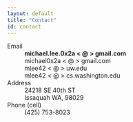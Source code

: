 ```yaml
---
layout: default
title: "Contact"
id: contact
---
```


<dl>
    <dt>Email</dt>
    <dd>
        <strong>michael.lee.<span style="display:none;">[RANDOM ANTI-SPAM TEXT -- remove me]</span>0x2a &lt; @ &gt; gmail.com</strong>
        <br />
        michael0x2a<span style="display:none;">[RANDOM ANTI-SPAM TEXT -- remove me]</span> &lt; @ &gt; gmail.com
        <br />
        mlee42 &lt; @ &gt; uw.<span style="display:none;">[RANDOM ANTI-SPAM TEXT -- remove me ]</span>edu
        <br />
        mlee42 &lt; @ &gt; cs.washington.<span style="display:none;">[RANDOM ANTI-SPAM TEXT -- remove me ]</span>edu
    </dd>
    <dt>Address</dt>
    <dd>
        24218 SE 40th ST<br />
        Issaquah WA, 98029</dd>
    <dt>Phone (cell)</dt>
    <dd>
        (425) 753-8023
    </dd>
</dl>
